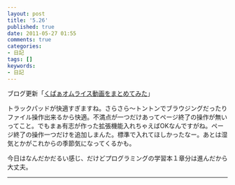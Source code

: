```yaml
---
layout: post
title: '5.26'
published: true
date: 2011-05-27 01:55
comments: true
categories:
- 日記
tags: []
keywords:
- 日記
---
```

ブログ更新「[くぱぁオムライス動画をまとめてみた](http://www-video-summary.tumblr.com/post/5855694457 "くぱぁオムライス動画をまとめてみた")」

トラックパッドが快適すぎますね。さらさら〜トントンでブラウジングだったりファイル操作出来るから快適。不満点が一つだけあってページ終了の操作が無いってこと。でもまぁ有志が作った拡張機能入れちゃえばOKなんですがね。ページ終了の操作一つだけを追加しまんた。標準で入れてほしかったなー。あとは湿気とかがこれからの季節気になってくるかも。

今日はなんだかだるい感じ、だけどプログラミングの学習本１章分は進んだから大丈夫。

---

